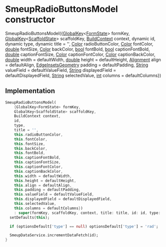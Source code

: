 


# SmeupRadioButtonsModel constructor







SmeupRadioButtonsModel({[GlobalKey](https://api.flutter.dev/flutter/widgets/GlobalKey-class.html)&lt;[FormState](https://api.flutter.dev/flutter/widgets/FormState-class.html)> formKey, [GlobalKey](https://api.flutter.dev/flutter/widgets/GlobalKey-class.html)&lt;[ScaffoldState](https://api.flutter.dev/flutter/material/ScaffoldState-class.html)> scaffoldKey, [BuildContext](https://api.flutter.dev/flutter/widgets/BuildContext-class.html) context, dynamic id, dynamic type, dynamic title = '', [Color](https://api.flutter.dev/flutter/dart-ui/Color-class.html) radioButtonColor, [Color](https://api.flutter.dev/flutter/dart-ui/Color-class.html) fontColor, [double](https://api.flutter.dev/flutter/dart-core/double-class.html) fontSize, [Color](https://api.flutter.dev/flutter/dart-ui/Color-class.html) backColor, [bool](https://api.flutter.dev/flutter/dart-core/bool-class.html) fontBold, [bool](https://api.flutter.dev/flutter/dart-core/bool-class.html) captionFontBold, [double](https://api.flutter.dev/flutter/dart-core/double-class.html) captionFontSize, [Color](https://api.flutter.dev/flutter/dart-ui/Color-class.html) captionFontColor, [Color](https://api.flutter.dev/flutter/dart-ui/Color-class.html) captionBackColor, [double](https://api.flutter.dev/flutter/dart-core/double-class.html) width = defaultWidth, [double](https://api.flutter.dev/flutter/dart-core/double-class.html) height = defaultHeight, [Alignment](https://api.flutter.dev/flutter/painting/Alignment-class.html) align = defaultAlign, [EdgeInsetsGeometry](https://api.flutter.dev/flutter/painting/EdgeInsetsGeometry-class.html) padding = defaultPadding, [String](https://api.flutter.dev/flutter/dart-core/String-class.html) valueField = defaultValueField, [String](https://api.flutter.dev/flutter/dart-core/String-class.html) displayedField = defaultDisplayedField, [String](https://api.flutter.dev/flutter/dart-core/String-class.html) selectedValue, [int](https://api.flutter.dev/flutter/dart-core/int-class.html) columns = defaultColumns})





## Implementation

```dart
SmeupRadioButtonsModel(
    {GlobalKey<FormState> formKey,
    GlobalKey<ScaffoldState> scaffoldKey,
    BuildContext context,
    id,
    type,
    title = '',
    this.radioButtonColor,
    this.fontColor,
    this.fontSize,
    this.backColor,
    this.fontBold,
    this.captionFontBold,
    this.captionFontSize,
    this.captionFontColor,
    this.captionBackColor,
    this.width = defaultWidth,
    this.height = defaultHeight,
    this.align = defaultAlign,
    this.padding = defaultPadding,
    this.valueField = defaultValueField,
    this.displayedField = defaultDisplayedField,
    this.selectedValue,
    this.columns = defaultColumns})
    : super(formKey, scaffoldKey, context, title: title, id: id, type: type) {
  setDefaults(this);

  if (optionsDefault['type'] == null) optionsDefault['type'] = 'rad';

  SmeupDataService.incrementDataFetch(id);
}
```







